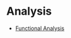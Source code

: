 <!-- generated by markdown-notes-tree -->

# Analysis

<!-- optional markdown-notes-tree directory description starts here -->

<!-- optional markdown-notes-tree directory description ends here -->

- [Functional Analysis](Functional_Analysis.md)
